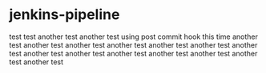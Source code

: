# jenkins-pipeline
test
 test 
 another test 
 another test using post commit hook this time 
 another test 
 another test 
 another test 
 another test 
 another test 
 another test 
 another test 
 another test 
 another test 
 another test 
 another test 
 another test 
 another test 
 another test 
